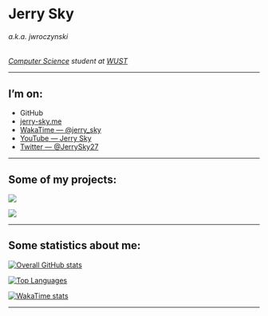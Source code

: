 # Jerry Sky
###### *a.k.a. jwroczynski*

*[Computer Science](https://cs.pwr.edu.pl/index.php?lang=eng) student at [WUST](https://pwr.edu.pl/en/)*

---

## I’m on:

- GitHub
- [jerry-sky.me](https://jerry-sky.me)
- [WakaTime — @jerry_sky](https://wakatime.com/@jerry_sky)
- [YouTube — Jerry Sky](https://www.youtube.com/channel/UCU3CxcihDdt75fV5jeODOEQ)
- [Twitter — @JerrySky27](https://twitter.com/home)

---

## Some of my projects:

[<img align=center src="https://github-readme-stats.vercel.app/api/pin/?username=jerry-sky&repo=personal-notebook&theme=dark&hide_border=true"/>](https://github.com/jerry-sky/personal-notebook#readme)

[<img align=center src="https://github-readme-stats.vercel.app/api/pin/?username=jerry-sky&repo=academic-notebook&theme=dark&hide_border=true"/>](https://github.com/jerry-sky/academic-notebook#readme)

---

## Some statistics about me:

[![Overall GitHub stats](https://github-readme-stats.vercel.app/api?username=jerry-sky&hide=stars&count_private=true&show_icons=true&theme=dark&hide_border=true)](https://github.com/jerry-sky?tab=repositories)

[![Top Languages](https://github-readme-stats.vercel.app/api/top-langs/?username=jerry-sky&layout=compact&theme=dark&hide_border=true&exclude_repo=python-unity-ai&count_private=true&langs_count=10)](https://github.com/jerry-sky?tab=repositories)

[![WakaTime stats](https://github-readme-stats.vercel.app/api/wakatime?username=jerry_sky&layout=compact&theme=dark&hide_border=true)](https://wakatime.com/@jerry_sky)

---
